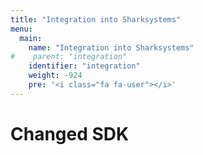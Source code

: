 ```yaml
---
title: "Integration into Sharksystems"
menu:
  main:
    name: "Integration into Sharksystems"
#    parent: "integration"
    identifier: "integration"
    weight: -924
    pre: '<i class="fa fa-user"></i>'
---
```


# Changed SDK